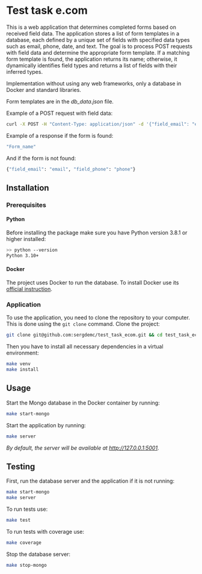# Test task e.com
This is a web application that determines completed forms based on received field data. The application stores a list of form templates in a database, each defined by a unique set of fields with specified data types such as email, phone, date, and text. The goal is to process POST requests with field data and determine the appropriate form template. If a matching form template is found, the application returns its name; otherwise, it dynamically identifies field types and returns a list of fields with their inferred types.

Implementation without using any web frameworks, only a database in Docker and standard libraries.

Form templates are in the _db_data.json_ file.

Example of a POST request with field data:
```bash
curl -X POST -H "Content-Type: application/json" -d '{"field_email": "example@example.com", "field_phone": "+71234567890"}' http://127.0.0.1:5001/get_form

```

Example of a response if the form is found:
```bash
"Form_name"
```
And if the form is not found:
```bash
{"field_email": "email", "field_phone": "phone"}
```

## Installation

### Prerequisites

#### Python

Before installing the package make sure you have Python version 3.8.1 or higher installed:

```bash
>> python --version
Python 3.10+
```

#### Docker

The project uses Docker to run the database. To install Docker use its [official instruction](https://docs.docker.com/get-docker/).

### Application

To use the application, you need to clone the repository to your computer. This is done using the `git clone` command. Clone the project:

```bash
git clone git@github.com:sergdemc/test_task_ecom.git && cd test_task_ecom 
```

Then you have to install all necessary dependencies in a virtual environment:

```bash
make venv
make install
```

## Usage

Start the Mongo database in the Docker container by running: 
```bash
make start-mongo
```

Start the application by running:
```bash
make server
```
_By default, the server will be available at http://127.0.0.1:5001._


## Testing

First, run the database server and the application if it is not running:
```bash
make start-mongo
make server
```

To run tests use:
```bash
make test
```
To run tests with coverage use:
```bash
make coverage
```

Stop the database server:
```bash
make stop-mongo
```
